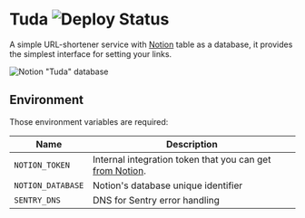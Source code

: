 # Tuda ![Deploy Status](https://img.shields.io/github/workflow/status/parabolahq/tuda/CI%20to%20GHCR%20and%20CD%20to%20Server?label=deploy)

A simple URL-shortener service with [Notion](https://notion.so) table as a database, it provides the simplest interface for setting your links.

![Notion "Tuda" database](https://user-images.githubusercontent.com/25728414/136678767-78ad3f24-14a3-4fc5-b5ba-a60637d864aa.png)

## Environment

Those environment variables are required:

| Name              | Description                                                                                        |
| ----------------- | -------------------------------------------------------------------------------------------------- |
| `NOTION_TOKEN`    | Internal integration token that you can get [from Notion](https://www.notion.so/my-integrations).  |
| `NOTION_DATABASE` | Notion's database unique identifier                                                                |
| `SENTRY_DNS`      | DNS for Sentry error handling                                                                      |
